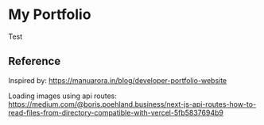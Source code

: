 # My Portfolio

Test

## Reference
Inspired by: https://manuarora.in/blog/developer-portfolio-website

Loading images using api routes: https://medium.com/@boris.poehland.business/next-js-api-routes-how-to-read-files-from-directory-compatible-with-vercel-5fb5837694b9
